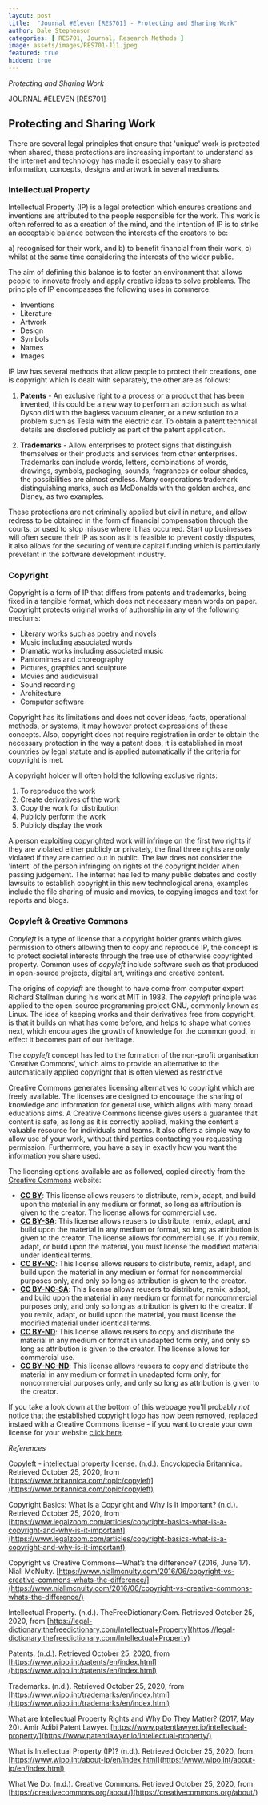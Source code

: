 ```yaml
---
layout: post
title:  "Journal #Eleven [RES701] - Protecting and Sharing Work" 
author: Dale Stephenson
categories: [ RES701, Journal, Research Methods ]
image: assets/images/RES701-J11.jpeg
featured: true
hidden: true
---
```

<i>Protecting and Sharing Work</i>

JOURNAL #ELEVEN [RES701]

<h2>Protecting and Sharing Work</h2>

There are several legal principles that ensure that 'unique' work is protected when shared, these protections are increasing important to understand as the internet and technology has made it especially easy to share information, concepts, designs and artwork in several mediums. 

<h3>Intellectual Property</h3>

Intellectual Property (IP) is a legal protection which ensures creations and inventions are attributed to the people responsible for the work. This work is often referred to as a creation of the mind, and the intention of IP is to strike an acceptable balance between the interests of the creators to be:

a) recognised for their work, and 
b) to benefit financial from their work, 
c) whilst at the same time considering the interests of the wider public. 

The aim of defining this balance is to foster an environment that allows people to innovate freely and apply creative ideas to solve problems. The principle of IP encompasses the following uses in commerce:

- Inventions 
- Literature
- Artwork
- Design
- Symbols
- Names
- Images

IP law has several methods that allow people to protect their creations, one is copyright which Is dealt with separately, the other are as follows:

1. <b>Patents</b> - An exclusive right to a process or a product that has been invented, this could be a new way to perform an action such as what Dyson did with the bagless vacuum cleaner, or a new solution to a problem such as Tesla with the electric car. To obtain a patent technical details are disclosed publicly as part of the patent application.

2. <b>Trademarks</b> - Allow enterprises to protect signs that distinguish themselves or their products and services from other enterprises. Trademarks can include words, letters, combinations of words, drawings, symbols, packaging, sounds, fragrances or colour shades, the possibilities are almost endless. Many corporations trademark distinguishing marks, such as McDonalds with the golden arches, and Disney, as two examples. 

These protections are not criminally applied but civil in nature, and allow redress to be obtained in the form of financial compensation through the courts, or used to stop misuse where it has occurred. Start up businesses will often secure their IP as soon as it is feasible to prevent costly disputes, it also allows for the securing of venture capital funding which is particularly prevelant in the software development industry.

<h3>Copyright</h3>

Copyright is a form of IP that differs from patents and trademarks, being fixed in a tangible format, which does not necessary mean words on paper. Copyright protects original works of authorship in any of the following mediums:

- Literary works such as poetry and novels 
- Music including associated words
- Dramatic works including associated music
- Pantomimes and choreography
- Pictures, graphics and sculpture	
- Movies and audiovisual
- Sound recording
- Architecture 
- Computer software

Copyright has its limitations and does not cover ideas, facts, operational methods, or systems, it may however protect expressions of these concepts. Also, copyright does not require registration in order to obtain the necessary protection in the way a patent does, it is established in most countries by legal statute and is applied automatically if the criteria for copyright is met.

A copyright holder will often hold the following exclusive rights:

1. To reproduce the work 
2. Create derivatives of the work
3. Copy the work for distribution
4. Publicly perform the work 
5. Publicly display the work

A person exploiting copyrighted work will infringe on the first two rights if they are violated either publicly or privately, the final three rights are only violated if they are carried out in public. The law does not consider the 'intent' of the person infringing on rights of the copyright holder when passing judgement. The internet has led to many public debates and costly lawsuits to establish copyright in this new technological arena, examples include the file sharing of music and movies, to copying images and text for reports and blogs. 

<h3>Copyleft & Creative Commons</h3>

<i>Copyleft</i> is a type of license that a copyright holder grants which gives permission to others allowing then to copy and reproduce IP, the concept is to protect societal interests through the free use of otherwise copyrighted property. Common uses of <i>copyleft</i> include software such as that produced in open-source projects, digital art, writings and creative content. 

The origins of <i>copyleft</i> are thought to have come from computer expert Richard Stallman during his work at MIT in 1983. The <i>copyleft</i> principle was applied to the open-source programming project GNU, commonly known as Linux. The idea of keeping works and their derivatives free from copyright, is that it builds on what has come before, and helps to shape what comes next, which encourages the growth of knowledge for the common good, in effect it becomes part of our heritage.

The <i>copyleft</i> concept has led to the formation of the non-profit organisation 'Creative Commons', which aims to provide an alternative to the automatically applied copyright that is often viewed as restrictive

Creative Commons generates licensing alternatives to copyright which are freely available. The licenses are designed to encourage the sharing of knowledge and information for general use, which aligns with many broad educations aims. A Creative Commons license gives users a guarantee that content is safe, as long as it is correctly applied, making the content a valuable resource for individuals and teams. It also offers a simple way to allow use of your work, without third parties contacting you requesting permission. Furthermore, you have a say in exactly how you want the information you share used. 

The licensing options available are as followed, copied directly from the [Creative Commons](https://creativecommons.org/about/cclicenses/) website:

- <b><u>CC BY</u></b>: This license allows reusers to distribute, remix, adapt, and build upon the material in any medium or format, so long as attribution is given to the creator. The license allows for commercial use.
- <b><u>CC BY-SA</u></b>: This license allows reusers to distribute, remix, adapt, and build upon the material in any medium or format, so long as attribution is given to the creator. The license allows for commercial use. If you remix, adapt, or build upon the material, you must license the modified material under identical terms.
- <b><u>CC BY-NC</u></b>: This license allows reusers to distribute, remix, adapt, and build upon the material in any medium or format for noncommercial purposes only, and only so long as attribution is given to the creator. 
- <b><u>CC BY-NC-SA</u></b>: This license allows reusers to distribute, remix, adapt, and build upon the material in any medium or format for noncommercial purposes only, and only so long as attribution is given to the creator. If you remix, adapt, or build upon the material, you must license the modified material under identical terms. 
- <b><u>CC BY-ND</u></b>: This license allows reusers to copy and distribute the material in any medium or format in unadapted form only, and only so long as attribution is given to the creator. The license allows for commercial use.
- <b><u>CC BY-NC-ND</u></b>: This license allows reusers to copy and distribute the material in any medium or format in unadapted form only, for noncommercial purposes only, and only so long as attribution is given to the creator. 

If you take a look down at the bottom of this webpage you'll probably <i>not</i> notice that the established copyright logo has now been removed, replaced instaed with a Creative Commons license - if you want to create your own license for your website [click here](https://creativecommons.org/share-your-work/).

<i>References</i>

Copyleft - intellectual property license. (n.d.). Encyclopedia Britannica. Retrieved October 25, 2020, from [https://www.britannica.com/topic/copyleft](https://www.britannica.com/topic/copyleft)

Copyright Basics: What Is a Copyright and Why Is It Important? (n.d.). Retrieved October 25, 2020, from [https://www.legalzoom.com/articles/copyright-basics-what-is-a-copyright-and-why-is-it-important](https://www.legalzoom.com/articles/copyright-basics-what-is-a-copyright-and-why-is-it-important)

Copyright vs Creative Commons—What’s the difference? (2016, June 17). Niall McNulty. [https://www.niallmcnulty.com/2016/06/copyright-vs-creative-commons-whats-the-difference/](https://www.niallmcnulty.com/2016/06/copyright-vs-creative-commons-whats-the-difference/)

Intellectual Property. (n.d.). TheFreeDictionary.Com. Retrieved October 25, 2020, from [https://legal-dictionary.thefreedictionary.com/Intellectual+Property](https://legal-dictionary.thefreedictionary.com/Intellectual+Property)

Patents. (n.d.). Retrieved October 25, 2020, from [https://www.wipo.int/patents/en/index.html](https://www.wipo.int/patents/en/index.html)

Trademarks. (n.d.). Retrieved October 25, 2020, from [https://www.wipo.int/trademarks/en/index.html](https://www.wipo.int/trademarks/en/index.html)

What are Intellectual Property Rights and Why Do They Matter? (2017, May 20). Amir Adibi Patent Lawyer. [https://www.patentlawyer.io/intellectual-property/](https://www.patentlawyer.io/intellectual-property/)

What is Intellectual Property (IP)? (n.d.). Retrieved October 25, 2020, from [https://www.wipo.int/about-ip/en/index.html](https://www.wipo.int/about-ip/en/index.html)

What We Do. (n.d.). Creative Commons. Retrieved October 25, 2020, from [https://creativecommons.org/about/](https://creativecommons.org/about/)



